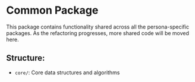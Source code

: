 # Common Package

This package contains functionality shared across all the persona-specific packages.
As the refactoring progresses, more shared code will be moved here.

## Structure:
- `core/`: Core data structures and algorithms
